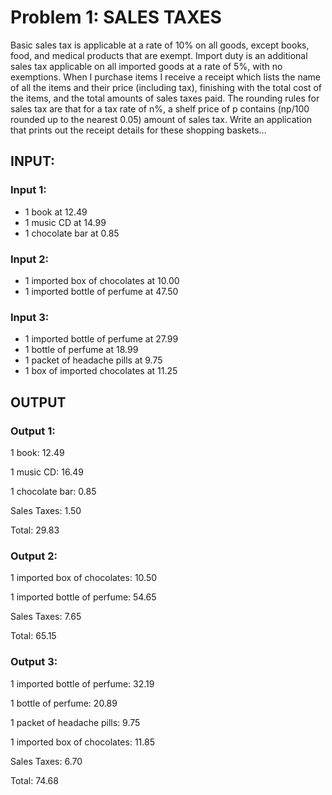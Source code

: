 # Problem 1: SALES TAXES

Basic sales tax is applicable at a rate of 10% on all goods, except books, food, and medical
products that are exempt. Import duty is an additional sales tax
applicable on all imported goods at a rate of 5%, with no exemptions. When I purchase items
I receive a receipt which lists the name of all the items and their price (including tax),
finishing with the total cost of the items,
and the total amounts of sales taxes paid. The rounding rules for sales tax are that for a tax
rate of n%, a shelf price of p contains (np/100 rounded up to the nearest 0.05) amount of
sales tax.
Write an application that prints out the receipt details for these shopping baskets…

## INPUT:

### Input 1:

- 1 book at 12.49
- 1 music CD at 14.99
- 1 chocolate bar at 0.85

### Input 2:

- 1 imported box of chocolates at 10.00
- 1 imported bottle of perfume at 47.50

### Input 3:

- 1 imported bottle of perfume at 27.99
- 1 bottle of perfume at 18.99
- 1 packet of headache pills at 9.75
- 1 box of imported chocolates at 11.25

## OUTPUT

### Output 1:

1 book: 12.49

1 music CD: 16.49

1 chocolate bar: 0.85

Sales Taxes: 1.50

Total: 29.83

### Output 2:

1 imported box of chocolates: 10.50

1 imported bottle of perfume: 54.65

Sales Taxes: 7.65

Total: 65.15

### Output 3:

1 imported bottle of perfume: 32.19

1 bottle of perfume: 20.89

1 packet of headache pills: 9.75

1 imported box of chocolates: 11.85

Sales Taxes: 6.70

Total: 74.68
